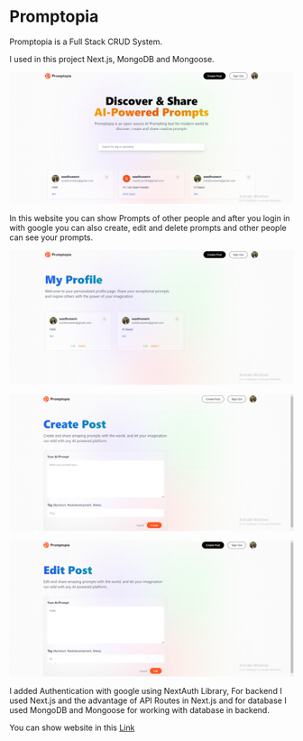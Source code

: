 # Promptopia
Promptopia is a Full Stack CRUD System.

I used in this project Next.js, MongoDB and Mongoose.

![Main Page](./main.png)

In this website you can show Prompts of other people and after you login in with google you can also create, edit and delete prompts and other people can see your prompts.

![profile Page](./myprofile.png)

![create Page](./create.png)

![edit Page](./edit.png)

I added Authentication with google using NextAuth Library, For backend I used Next.js and the advantage of API Routes in Next.js and for database I used MongoDB and Mongoose for working with database in backend.

You can show website in this [Link](https://promptopia-dusky-nu.vercel.app/)
